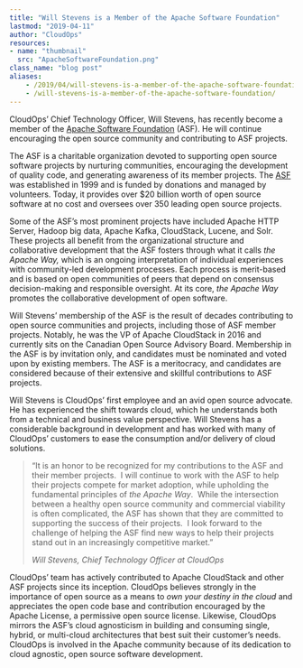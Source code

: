 ```yaml
---
title: "Will Stevens is a Member of the Apache Software Foundation"
lastmod: "2019-04-11"
author: "CloudOps"
resources:
- name: "thumbnail"
  src: "ApacheSoftwareFoundation.png"
class_name: "blog post"
aliases:
    - /2019/04/will-stevens-is-a-member-of-the-apache-software-foundation/
    - /will-stevens-is-a-member-of-the-apache-software-foundation/
---
```


<p>CloudOps’ Chief Technology Officer, Will Stevens, has recently become a member of the <a href="https://www.apache.org/">Apache Software Foundation</a> (ASF). He will continue encouraging the open source community and contributing to ASF projects.</p><p>The ASF is a charitable organization devoted to supporting open source software projects by nurturing communities, encouraging the development of quality code, and generating awareness of its member projects. The <a href="https://www.eweek.com/development/the-apache-software-foundation-continues-to-grow-open-source-software">ASF</a> was established in 1999 and is funded by donations and managed by volunteers. Today, it provides over $20 billion worth of open source software at no cost and oversees over 350 leading open source projects.</p><p>Some of the ASF’s most prominent projects have included Apache HTTP Server, Hadoop big data, Apache Kafka, CloudStack, Lucene, and Solr. These projects all benefit from the organizational structure and collaborative development that the ASF fosters through what it calls <em>the Apache Way, </em>which is an ongoing interpretation of individual experiences with community-led development processes. Each process is merit-based and is based on open communities of peers that depend on consensus decision-making and responsible oversight. At its core, <em>the Apache Way </em>promotes the collaborative development of open software.</p><p>Will Stevens’ membership of the ASF is the result of decades contributing to open source communities and projects, including those of ASF member projects. Notably, he was the VP of Apache CloudStack in 2016 and currently sits on the Canadian Open Source Advisory Board. Membership in the ASF is by invitation only, and candidates must be nominated and voted upon by existing members. The ASF is a meritocracy, and candidates are considered because of their extensive and skillful contributions to ASF projects.</p><p>Will Stevens is CloudOps’ first employee and an avid open source advocate. He has experienced the shift towards cloud, which he understands both from a technical and business value perspective. Will Stevens has a considerable background in development and has worked with many of CloudOps’ customers to ease the consumption and/or delivery of cloud solutions.</p><blockquote class="wp-block-quote"><p>“It is an honor to be recognized for my contributions to the ASF and their member projects. &nbsp;I will continue to work with the ASF to help their projects compete for market adoption, while upholding the fundamental principles of <em>the Apache Way</em>. &nbsp;While the intersection between a healthy open source community and commercial viability is often complicated, the ASF has shown that they are committed to supporting the success of their projects. &nbsp;I look forward to the challenge of helping the ASF find new ways to help their projects stand out in an increasingly competitive market.”</p><p><cite>Will Stevens, Chief Technology Officer at CloudOps</cite></p></blockquote><p>CloudOps’ team has actively contributed to Apache CloudStack and other ASF projects since its inception. CloudOps believes strongly in the importance of open source as a means to <em>own your destiny in the cloud </em>and appreciates the open code base and contribution encouraged by the Apache License, a permissive open source license. Likewise, CloudOps mirrors the ASF’s cloud agnosticism in building and consuming single, hybrid, or multi-cloud architectures that best suit their customer’s needs. CloudOps is involved in the Apache community because of its dedication to cloud agnostic, open source software development.</p>